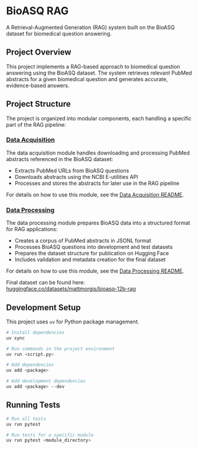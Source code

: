 # BioASQ RAG

A Retrieval-Augmented Generation (RAG) system built on the BioASQ dataset for biomedical question answering.

## Project Overview

This project implements a RAG-based approach to biomedical question answering using the BioASQ dataset. The system retrieves relevant PubMed abstracts for a given biomedical question and generates accurate, evidence-based answers.

## Project Structure

The project is organized into modular components, each handling a specific part of the RAG pipeline:

### [Data Acquisition](data_acquisition/README.md)

The data acquisition module handles downloading and processing PubMed abstracts referenced in the BioASQ dataset:

- Extracts PubMed URLs from BioASQ questions
- Downloads abstracts using the NCBI E-utilities API
- Processes and stores the abstracts for later use in the RAG pipeline

For details on how to use this module, see the [Data Acquisition README](data_acquisition/README.md).

### [Data Processing](data_processing/README.md)

The data processing module prepares BioASQ data into a structured format for RAG applications:

- Creates a corpus of PubMed abstracts in JSONL format
- Processes BioASQ questions into development and test datasets
- Prepares the dataset structure for publication on Hugging Face
- Includes validation and metadata creation for the final dataset

For details on how to use this module, see the [Data Processing README](data_processing/README.md).

Final dataset can be found here: [huggingface.co/datasets/mattmorgis/bioasq-12b-rag](https://huggingface.co/datasets/mattmorgis/bioasq-12b-rag)

## Development Setup

This project uses `uv` for Python package management.

```bash
# Install dependencies
uv sync

# Run commands in the project environment
uv run <script.py>

# Add dependencies
uv add <package>

# Add development dependencies
uv add <package> --dev
```

## Running Tests

```bash
# Run all tests
uv run pytest

# Run tests for a specific module
uv run pytest <module_directory>
```
